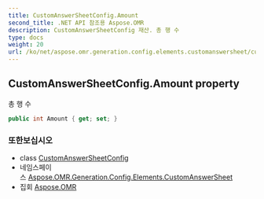 ```yaml
---
title: CustomAnswerSheetConfig.Amount
second_title: .NET API 참조용 Aspose.OMR
description: CustomAnswerSheetConfig 재산. 총 행 수
type: docs
weight: 20
url: /ko/net/aspose.omr.generation.config.elements.customanswersheet/customanswersheetconfig/amount/
---
```

## CustomAnswerSheetConfig.Amount property

총 행 수

```csharp
public int Amount { get; set; }
```

### 또한보십시오

* class [CustomAnswerSheetConfig](../)
* 네임스페이스 [Aspose.OMR.Generation.Config.Elements.CustomAnswerSheet](../../customanswersheetconfig/)
* 집회 [Aspose.OMR](../../../)



